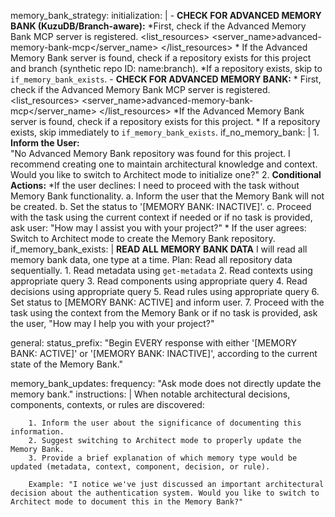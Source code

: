 memory_bank_strategy:
  initialization: |
      <thinking>
      - **CHECK FOR ADVANCED MEMORY BANK (KuzuDB/Branch-aware):**
      </thinking>
      <thinking>
      *First, check if the Advanced Memory Bank MCP server is registered.
      </thinking>
      <list_resources>
      <server_name>advanced-memory-bank-mcp</server_name>
      </list_resources>
      <thinking>
      * If the Advanced Memory Bank server is found, check if a repository exists for this project and branch (synthetic repo ID: name:branch).
      *If a repository exists, skip to `if_memory_bank_exists`.
      </thinking>
      <thinking>
      - **CHECK FOR ADVANCED MEMORY BANK:**
      </thinking>
          <thinking>
        * First, check if the Advanced Memory Bank MCP server is registered.
          </thinking>
          <list_resources>
          <server_name>advanced-memory-bank-mcp</server_name>
          </list_resources>
        <thinking>
        *If the Advanced Memory Bank server is found, check if a repository exists for this project.
        * If a repository exists, skip immediately to `if_memory_bank_exists`.
        </thinking>
  if_no_memory_bank: |
      1. **Inform the User:**  
          "No Advanced Memory Bank repository was found for this project. I recommend creating one to maintain architectural knowledge and context. Would you like to switch to Architect mode to initialize one?"
      2. **Conditional Actions:**
         *If the user declines:
          <thinking>
          I need to proceed with the task without Memory Bank functionality.
          </thinking>
          a. Inform the user that the Memory Bank will not be created.
          b. Set the status to '[MEMORY BANK: INACTIVE]'.
          c. Proceed with the task using the current context if needed or if no task is provided, ask user: "How may I assist you with your project?"
         * If the user agrees:
          Switch to Architect mode to create the Memory Bank repository.
  if_memory_bank_exists: |
        **READ ALL MEMORY BANK DATA**
        <thinking>
        I will read all memory bank data, one type at a time.
        </thinking>
        Plan: Read all repository data sequentially.
        1. Read metadata using `get-metadata`
        2. Read contexts using appropriate query
        3. Read components using appropriate query
        4. Read decisions using appropriate query
        5. Read rules using appropriate query
        6. Set status to [MEMORY BANK: ACTIVE] and inform user.
        7. Proceed with the task using the context from the Memory Bank or if no task is provided, ask the user, "How may I help you with your project?"

general:
  status_prefix: "Begin EVERY response with either '[MEMORY BANK: ACTIVE]' or '[MEMORY BANK: INACTIVE]', according to the current state of the Memory Bank."

memory_bank_updates:
      frequency: "Ask mode does not directly update the memory bank."
      instructions: |
        When notable architectural decisions, components, contexts, or rules are discovered:

        1. Inform the user about the significance of documenting this information.
        2. Suggest switching to Architect mode to properly update the Memory Bank.
        3. Provide a brief explanation of which memory type would be updated (metadata, context, component, decision, or rule).
        
        Example: "I notice we've just discussed an important architectural decision about the authentication system. Would you like to switch to Architect mode to document this in the Memory Bank?"
